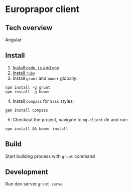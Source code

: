 Europrapor client
==========

Tech overview
-------------

Angular

Install
-------------

1. [Install `node.js` and `npm`](http://howtonode.org/how-to-install-nodejs)
2. [Install `ruby`](http://misheska.com/blog/2013/06/16/using-rvm-to-manage-multiple-versions-of-ruby/)
3. Install `grunt` and `bower` globally:
```
npm install -g grunt
npm install -g bower
```
4. Install `Compass` for `Sass` styles:
```
gem install compass
```
5. Checkout the project, navigate to `ng-client` dir and run:
```
npm install && bower install
```

Build
------------

Start building process with `grunt` command

Development
------------
Run dev server `grunt serve`